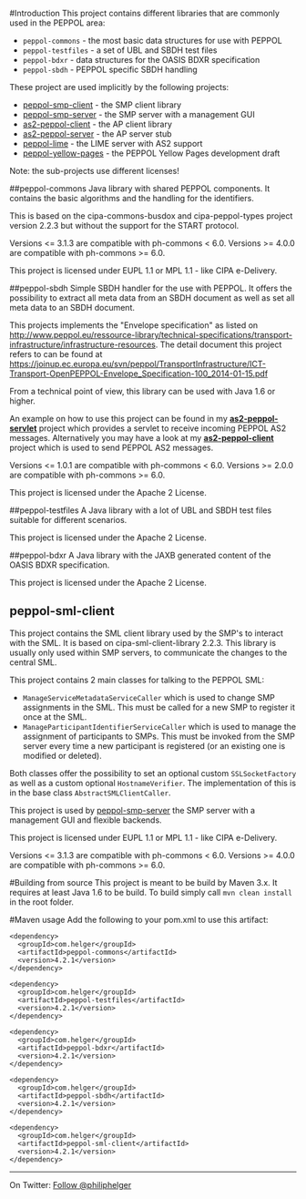 #Introduction
This project contains different libraries that are commonly used in the PEPPOL area:
  * `peppol-commons` - the most basic data structures for use with PEPPOL
  * `peppol-testfiles` - a set of UBL and SBDH test files
  * `peppol-bdxr` - data structures for the OASIS BDXR specification
  * `peppol-sbdh` - PEPPOL specific SBDH handling
  
These project are used implicitly by the following projects:
  * [peppol-smp-client](https://github.com/phax/peppol-smp-client/) - the SMP client library
  * [peppol-smp-server](https://github.com/phax/peppol-smp-server/) - the SMP server with a management GUI
  * [as2-peppol-client](https://github.com/phax/as2-peppol-client/) - the AP client library
  * [as2-peppol-server](https://github.com/phax/as2-peppol-server/) - the AP server stub
  * [peppol-lime](https://github.com/phax/peppol-lime/) - the LIME server with AS2 support
  * [peppol-yellow-pages](https://github.com/phax/peppol-yellow-pages/) - the PEPPOL Yellow Pages development draft

Note: the sub-projects use different licenses!

##peppol-commons
Java library with shared PEPPOL components. It contains the basic algorithms and the handling for the identifiers.

This is based on the cipa-commons-busdox and cipa-peppol-types project version 2.2.3 but without the support for the START protocol.

Versions <= 3.1.3 are compatible with ph-commons < 6.0.
Versions >= 4.0.0 are compatible with ph-commons >= 6.0.

This project is licensed under EUPL 1.1 or MPL 1.1 - like CIPA e-Delivery.

##peppol-sbdh
Simple SBDH handler for the use with PEPPOL.
It offers the possibility to extract all meta data from an SBDH document as well as 
set all meta data to an SBDH document.

This projects implements the "Envelope specification" as listed on
http://www.peppol.eu/ressource-library/technical-specifications/transport-infrastructure/infrastructure-resources.
The detail document this project refers to can be found at
https://joinup.ec.europa.eu/svn/peppol/TransportInfrastructure/ICT-Transport-OpenPEPPOL-Envelope_Specification-100_2014-01-15.pdf

From a technical point of view, this library can be used with Java 1.6 or higher.

An example on how to use this project can be found in my **[as2-peppol-servlet](https://github.com/phax/as2-peppol-servlet)** project which provides a servlet to receive incoming PEPPOL AS2 messages. Alternatively you may have a look at my **[as2-peppol-client](https://github.com/phax/as2-peppol-client)** project which is used to send PEPPOL AS2 messages.

Versions <= 1.0.1 are compatible with ph-commons < 6.0.
Versions >= 2.0.0 are compatible with ph-commons >= 6.0.

This project is licensed under the Apache 2 License.

##peppol-testfiles
A Java library with a lot of UBL and SBDH test files suitable for different scenarios.  

This project is licensed under the Apache 2 License.

##peppol-bdxr
A Java library with the JAXB generated content of the OASIS BDXR specification.  

This project is licensed under the Apache 2 License.

## peppol-sml-client
This project contains the SML client library used by the SMP's to interact with the SML.
It is based on cipa-sml-client-library 2.2.3.
This library is usually only used within SMP servers, to communicate the changes to the central SML.

This project contains 2 main classes for talking to the PEPPOL SML:
  * `ManageServiceMetadataServiceCaller` which is used to change SMP assignments in the SML. This must be called for a new SMP to register it once at the SML.
  * `ManageParticipantIdentifierServiceCaller` which is used to manage the assignment of participants to SMPs. This must be invoked from the SMP server every time a new participant is registered (or an existing one is modified or deleted).
  
Both classes offer the possibility to set an optional custom `SSLSocketFactory` as well as a custom optional `HostnameVerifier`. The implementation of this is in the base class `AbstractSMLClientCaller`.

This project is used by [peppol-smp-server](https://github.com/phax/peppol-smp-server/) the SMP server with a management GUI and flexible backends.

This project is licensed under EUPL 1.1 or MPL 1.1 - like CIPA e-Delivery.

Versions <= 3.1.3 are compatible with ph-commons < 6.0.
Versions >= 4.0.0 are compatible with ph-commons >= 6.0.

#Building from source
This project is meant to be build by Maven 3.x.
It requires at least Java 1.6 to be build.
To build simply call `mvn clean install` in the root folder.

#Maven usage
Add the following to your pom.xml to use this artifact:
```
<dependency>
  <groupId>com.helger</groupId>
  <artifactId>peppol-commons</artifactId>
  <version>4.2.1</version>
</dependency>

<dependency>
  <groupId>com.helger</groupId>
  <artifactId>peppol-testfiles</artifactId>
  <version>4.2.1</version>
</dependency>

<dependency>
  <groupId>com.helger</groupId>
  <artifactId>peppol-bdxr</artifactId>
  <version>4.2.1</version>
</dependency>

<dependency>
  <groupId>com.helger</groupId>
  <artifactId>peppol-sbdh</artifactId>
  <version>4.2.1</version>
</dependency>

<dependency>
  <groupId>com.helger</groupId>
  <artifactId>peppol-sml-client</artifactId>
  <version>4.2.1</version>
</dependency>

```

---

On Twitter: <a href="https://twitter.com/philiphelger">Follow @philiphelger</a>

